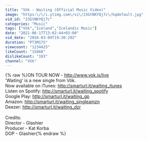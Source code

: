 ```yaml
---
title: "Vök - Waiting (Official Music Video)"
image: "https:\/\/i.ytimg.com\/vi\/23GtNKYQj7c\/hqdefault.jpg"
vid_id: "23GtNKYQj7c"
categories: "Music"
tags: ["Vök","Iceland","Icelandic Music"]
date: "2021-06-17T13:02:44+03:00"
vid_date: "2016-03-09T19:30:29Z"
duration: "PT3M17S"
viewcount: "1234425"
likeCount: "15868"
dislikeCount: "193"
channel: "Vök"
---
```

{% raw %}ON TOUR NOW - <a rel="nofollow" target="blank" href="http://www.vok.is/live">http://www.vok.is/live</a><br />'Waiting' is a new single from Vök.<br />Now available on iTunes: <a rel="nofollow" target="blank" href="http://smarturl.it/waiting_itunes">http://smarturl.it/waiting_itunes</a><br />Listen on Spotify: <a rel="nofollow" target="blank" href="http://smarturl.it/waiting_spotify">http://smarturl.it/waiting_spotify</a> <br />Google Play: <a rel="nofollow" target="blank" href="http://smarturl.it/waiting_gp">http://smarturl.it/waiting_gp</a><br />Amazon: <a rel="nofollow" target="blank" href="http://smarturl.it/waiting_singleamzn">http://smarturl.it/waiting_singleamzn</a><br />Deezer: <a rel="nofollow" target="blank" href="http://smarturl.it/waiting_dzr">http://smarturl.it/waiting_dzr</a><br /><br />Credits:<br />Director - Glashier<br />Producer - Kat Korba<br />DOP - Glashier{% endraw %}
